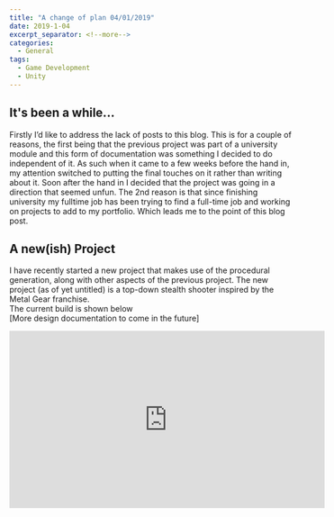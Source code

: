 ```yaml
---
title: "A change of plan 04/01/2019"
date: 2019-1-04
excerpt_separator: <!--more-->
categories:
  - General
tags:
  - Game Development
  - Unity
---
```


<!--more-->
## It's been a while...  
Firstly I’d like to address the lack of posts to this blog. This is for a couple of reasons, the first being that the previous project was part of a university module and this form of documentation was something I decided to do independent of it. As such when it came to a few weeks before the hand in, my attention switched to putting the final touches on it rather than writing about it. Soon after the hand in I decided that the project was going in a direction that seemed unfun. The 2nd reason is that since finishing university my fulltime job has been trying to find a full-time job and working on projects to add to my portfolio. Which leads me to the point of this blog post.

## A new(ish) Project  
I have recently started a new project that makes use of the procedural generation, along with other aspects of the previous project. The new project (as of yet untitled) is a top-down stealth shooter inspired by the Metal Gear franchise.  
The current build is shown below  
[More design documentation to come in the future]  


<html>
<iframe width="560" height="315" src="https://www.youtube.com/embed/KYxjRtkbDC4" frameborder="0" allow="accelerometer; autoplay; encrypted-media; gyroscope; picture-in-picture" allowfullscreen></iframe>
</html>
